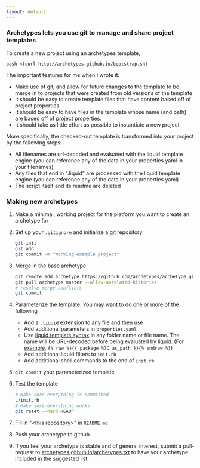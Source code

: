 ```yaml
---
layout: default
---
```


### Archetypes lets you use git to manage and share project templates

To create a new project using an archetypes template,

```
bash <(curl http://archetypes.github.io/bootstrap.sh)
```

The important features for me when I wrote it:

* Make use of git, and allow for future changes to the template to be merge in to projects that were created from old versions of the template
* It should be easy to create template files that have content based off of project properties
* It should be easy to have files in the template whose name (and path) are based off of project properties.
* It should take as little effort as possible to instantiate a new project

More specifically, the checked-out template is transformed into your project by the following steps:

* All filenames are url-decoded and evaluated with the liquid template engine (you can reference any of the data in your properties.yaml in your filenames)
* Any files that end in ".liquid" are processed with the liquid template engine (you can reference any of the data in your properties.yaml)
* The script itself and its readme are deleted

### Making new archetypes

1. Make a minimal, working project for the platform you want to create an archetype for
1. Set up your `.gitignore` and initialize a git repository

    ```bash
    git init
    git add .
    git commit -m "Working example project"
    ```

1. Merge in the base archetype

    ```bash
    git remote add archetype https://github.com/archetypes/archetype.git
    git pull archetype master --allow-unrelated-histories
    # resolve merge conflicts
    git commit
    ```

1. Parameterize the template.  You may want to do one or more of the following
    * Add a `.liquid` extension to any file and then use
    * Add additional parameters in `properties.yaml`
    * Use [liquid template syntax](https://shopify.github.io/liquid/basics/introduction/) in any folder name or file name.  The name will be URL-decoded before being evaluated by liquid.  (For [example](https://github.com/archetypes/java), `{% raw %}{{ package %7C as_path }}{% endraw %}`)
    * Add additional liquid filters to `init.rb`
    * Add additional shell commands to the end of `init.rb`
1. `git commit` your parameterized template
1. Test the template

    ```bash
    # Make sure everything is committed
    ./init.rb
    # Make sure everything works
    git reset --hard HEAD^
    ```

1. Fill in "&lt;this repository&gt;" in `README.md`
1. Push your archetype to github
1. If you feel your archetype is stable and of general interest, submit a pull-request to [archetypes.github.io/archetypes.txt](https://github.com/archetypes/archetypes.github.io/blob/master/archetypes.txt) to have your archetype included in the suggested list

